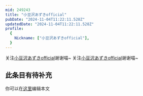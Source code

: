 ```yaml
---
mid: 249243
title: "小豆沢あずきofficial"
pubDate: "2024-11-04T11:22:11.528Z"
updatedDate: "2024-11-04T11:22:11.528Z"
profile:
  {
    Nickname: ["小豆沢あずきofficial"],
  }
---
```


关注[小豆沢あずきofficial](https://space.bilibili.com/249243)谢谢喵~ 关注[小豆沢あずきofficial](https://space.bilibili.com/249243)谢谢喵~

## 此条目有待补充
你可以在[这里](https://github.com/Yuhanawa/VTuber.ICU-Content/edit/master/v/小豆沢あずきofficial/index.md)编辑本文
